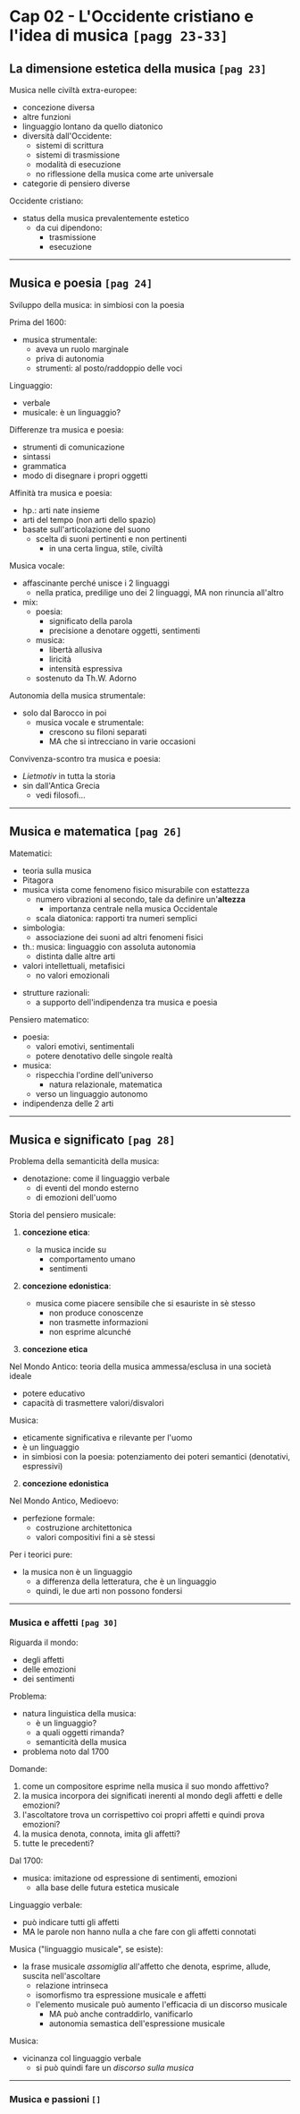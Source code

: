 # Cap 02 - L'Occidente cristiano e l'idea di musica `[pagg 23-33]`

## La dimensione estetica della musica `[pag 23]`

Musica nelle civiltà extra-europee:
- concezione diversa
- altre funzioni
- linguaggio lontano da quello diatonico
- diversità dall'Occidente:
    + sistemi di scrittura
    + sistemi di trasmissione
    + modalità di esecuzione
    + no riflessione della musica come arte universale
- categorie di pensiero diverse

Occidente cristiano:
- status della musica prevalentemente estetico
    + da cui dipendono:
        * trasmissione
        * esecuzione

---

## Musica e poesia `[pag 24]`

Sviluppo della musica: in simbiosi con la poesia

Prima del 1600:
- musica strumentale:
    + aveva un ruolo marginale
    + priva di autonomia
    + strumenti: al posto/raddoppio delle voci

Linguaggio:
- verbale
- musicale: è un linguaggio?

Differenze tra musica e poesia:
- strumenti di comunicazione
- sintassi
- grammatica
- modo di disegnare i propri oggetti

Affinità tra musica e poesia:
- hp.: arti nate insieme
- arti del tempo (non arti dello spazio)
- basate sull'articolazione del suono
    + scelta di suoni pertinenti e non pertinenti
        * in una certa lingua, stile, civiltà

Musica vocale:
- affascinante perché unisce i 2 linguaggi
    + nella pratica, predilige uno dei 2 linguaggi, MA non rinuncia all'altro
- mix:
    + poesia:
        * significato della parola
        * precisione a denotare oggetti, sentimenti
    + musica:
        * libertà allusiva
        * liricità
        * intensità espressiva
    + sostenuto da Th.W. Adorno

Autonomia della musica strumentale:
- solo dal Barocco in poi
    + musica vocale e strumentale:
        * crescono su filoni separati
        * MA che si intrecciano in varie occasioni

Convivenza-scontro tra musica e poesia:
- _Lietmotiv_ in tutta la storia
- sin dall'Antica Grecia
    + vedi filosofi…

---

## Musica e matematica `[pag 26]`

Matematici:
- teoria sulla musica
- Pitagora
- musica vista come fenomeno fisico misurabile con estattezza
    + numero vibrazioni al secondo, tale da definire un'**altezza**
        * importanza centrale nella musica Occidentale
    + scala diatonica: rapporti tra numeri semplici
- simbologia:
    + associazione dei suoni ad altri fenomeni fisici
- th.: musica: linguaggio con assoluta autonomia
    + distinta dalle altre arti
- valori intellettuali, metafisici
    + no valori emozionali
+ strutture razionali:
    + a supporto dell'indipendenza tra musica e poesia

Pensiero matematico:
- poesia:
    + valori emotivi, sentimentali
    + potere denotativo delle singole realtà
- musica:
    + rispecchia l'ordine dell'universo
        * natura relazionale, matematica
    + verso un linguaggio autonomo
- indipendenza delle 2 arti

---

## Musica e significato `[pag 28]`

Problema della semanticità della musica:
- denotazione: come il linguaggio verbale
    + di eventi del mondo esterno
    + di emozioni dell'uomo

Storia del pensiero musicale:
1. **concezione etica**:
    + la musica incide su
        * comportamento umano
        * sentimenti
2. **concezione edonistica**:
    + musica come piacere sensibile che si esauriste in sè stesso
        * non produce conoscenze
        * non trasmette informazioni
        * non esprime alcunché

1. **concezione etica**

Nel Mondo Antico: teoria della musica ammessa/esclusa in una società ideale
- potere educativo
- capacità di trasmettere valori/disvalori

Musica:
- eticamente significativa e rilevante per l'uomo
- è un linguaggio
- in simbiosi con la poesia: potenziamento dei poteri semantici (denotativi, espressivi)

2. **concezione edonistica**

Nel Mondo Antico, Medioevo:
- perfezione formale:
    + costruzione architettonica
    + valori compositivi fini a sè stessi

Per i teorici pure:
- la musica non è un linguaggio
    + a differenza della letteratura, che è un linguaggio
    + quindi, le due arti non possono fondersi

---

### Musica e affetti `[pag 30]`

Riguarda il mondo:
- degli affetti
- delle emozioni
- dei sentimenti

Problema:
- natura linguistica della musica:
    + è un linguaggio?
    + a quali oggetti rimanda?
    + semanticità della musica
- problema noto dal 1700

Domande:
1. come un compositore esprime nella musica il suo mondo affettivo?
1. la musica incorpora dei significati inerenti al mondo degli affetti e delle emozioni?
1. l'ascoltatore trova un corrispettivo coi propri affetti e quindi prova emozioni?
1. la musica denota, connota, imita gli affetti?
1. tutte le precedenti?

Dal 1700:
- musica: imitazione od espressione di sentimenti, emozioni
    + alla base delle futura estetica musicale

Linguaggio verbale:
- può indicare tutti gli affetti
- MA le parole non hanno nulla a che fare con gli affetti connotati

Musica ("linguaggio musicale", se esiste):
- la frase musicale _assomiglia_ all'affetto che denota, esprime, allude, suscita nell'ascoltare
    + relazione intrinseca
    + isomorfismo tra espressione musicale e affetti
    + l'elemento musicale può aumento l'efficacia di un discorso musicale
        * MA può anche contraddirlo, vanificarlo
        * autonomia semastica dell'espressione musicale

Musica:
- vicinanza col linguaggio verbale
    + si può quindi fare un _discorso sulla musica_

---

### Musica e passioni `[]`